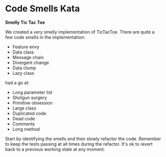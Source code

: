 # Code Smells Kata

**Smelly Tic Tac Toe**

We created a very smelly implementation of TicTacToe. There are quite a few code smells in the implementation: 


* Feature envy
* Data class
* Message chain
* Divergent change
* Data clump
* Lazy class

had a go at:
* Long parameter list
* Shotgun surgery
* Primitive obsession
* Large class
* Duplicated code
* Dead code
* Comments
* Long method

Start by identifying the smells and then slowly refactor the code. Remember to keep the tests passing at all times during the refactor. It's ok to revert back to a previous working state at any moment.
